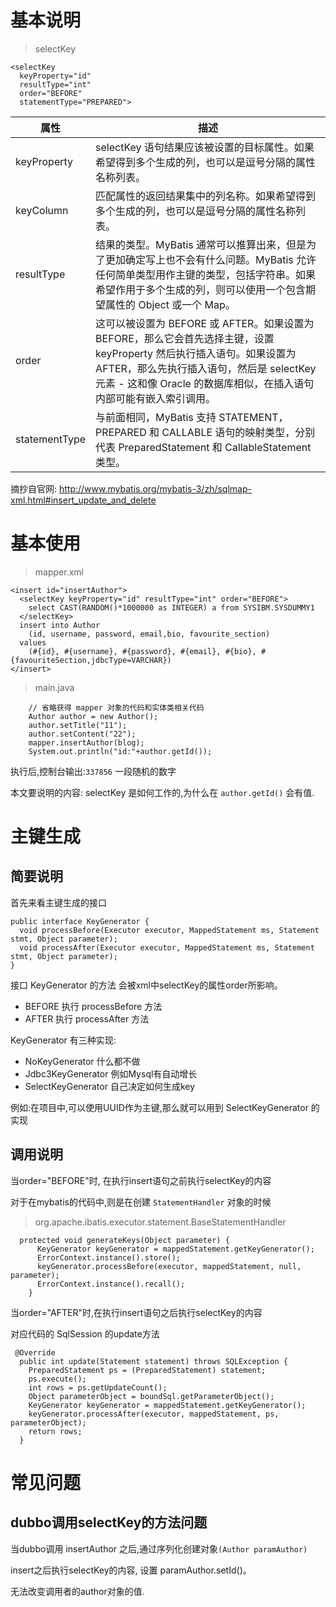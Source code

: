 # 基本说明
>selectKey

```
<selectKey
  keyProperty="id"
  resultType="int"
  order="BEFORE"
  statementType="PREPARED">
```

| 属性 | 描述 |
| ------ | ------ |
|keyProperty | 	selectKey 语句结果应该被设置的目标属性。如果希望得到多个生成的列，也可以是逗号分隔的属性名称列表。|
|keyColumn |	匹配属性的返回结果集中的列名称。如果希望得到多个生成的列，也可以是逗号分隔的属性名称列表。|
|resultType|	结果的类型。MyBatis 通常可以推算出来，但是为了更加确定写上也不会有什么问题。MyBatis 允许任何简单类型用作主键的类型，包括字符串。如果希望作用于多个生成的列，则可以使用一个包含期望属性的 Object 或一个 Map。|
|order |	这可以被设置为 BEFORE 或 AFTER。如果设置为 BEFORE，那么它会首先选择主键，设置 keyProperty 然后执行插入语句。如果设置为 AFTER，那么先执行插入语句，然后是 selectKey 元素 - 这和像 Oracle 的数据库相似，在插入语句内部可能有嵌入索引调用。|
|statementType |	与前面相同，MyBatis 支持 STATEMENT，PREPARED 和 CALLABLE 语句的映射类型，分别代表 PreparedStatement 和 CallableStatement 类型。|

摘抄自官网: http://www.mybatis.org/mybatis-3/zh/sqlmap-xml.html#insert_update_and_delete
# 基本使用
> mapper.xml

```
<insert id="insertAuthor">
  <selectKey keyProperty="id" resultType="int" order="BEFORE">
    select CAST(RANDOM()*1000000 as INTEGER) a from SYSIBM.SYSDUMMY1
  </selectKey>
  insert into Author
    (id, username, password, email,bio, favourite_section)
  values
    (#{id}, #{username}, #{password}, #{email}, #{bio}, #{favouriteSection,jdbcType=VARCHAR})
</insert>
```
> main.java

```
    // 省略获得 mapper 对象的代码和实体类相关代码
    Author author = new Author();
    author.setTitle("11");
    author.setContent("22");
    mapper.insertAuthor(blog);
    System.out.println("id:"+author.getId());
```
执行后,控制台输出:`337856` 一段随机的数字

本文要说明的内容: selectKey 是如何工作的,为什么在 `author.getId()` 会有值.

# 主键生成
## 简要说明
首先来看主键生成的接口

```
public interface KeyGenerator {
  void processBefore(Executor executor, MappedStatement ms, Statement stmt, Object parameter);
  void processAfter(Executor executor, MappedStatement ms, Statement stmt, Object parameter);
}
```

接口 KeyGenerator 的方法 会被xml中selectKey的属性order所影响。
- BEFORE 执行 processBefore 方法
- AFTER  执行 processAfter 方法

KeyGenerator 有三种实现:
- NoKeyGenerator  什么都不做
- Jdbc3KeyGenerator   例如Mysql有自动增长
- SelectKeyGenerator  自己决定如何生成key

例如:在项目中,可以使用UUID作为主键,那么就可以用到 SelectKeyGenerator 的实现
## 调用说明
当order="BEFORE"时, 在执行insert语句之前执行selectKey的内容

对于在mybatis的代码中,则是在创建 `StatementHandler` 对象的时候

> org.apache.ibatis.executor.statement.BaseStatementHandler
```
  protected void generateKeys(Object parameter) {
      KeyGenerator keyGenerator = mappedStatement.getKeyGenerator();
      ErrorContext.instance().store();
      keyGenerator.processBefore(executor, mappedStatement, null, parameter);
      ErrorContext.instance().recall();
    }
```

当order="AFTER"时,在执行insert语句之后执行selectKey的内容

对应代码的 SqlSession 的update方法
```
 @Override
  public int update(Statement statement) throws SQLException {
    PreparedStatement ps = (PreparedStatement) statement;
    ps.execute();
    int rows = ps.getUpdateCount();
    Object parameterObject = boundSql.getParameterObject();
    KeyGenerator keyGenerator = mappedStatement.getKeyGenerator();
    keyGenerator.processAfter(executor, mappedStatement, ps, parameterObject);
    return rows;
  }
```


# 常见问题 
## dubbo调用selectKey的方法问题
当dubbo调用 insertAuthor 之后,通过序列化创建对象`(Author paramAuthor)`

insert之后执行selectKey的内容,  设置 paramAuthor.setId()。

无法改变调用者的author对象的值.




